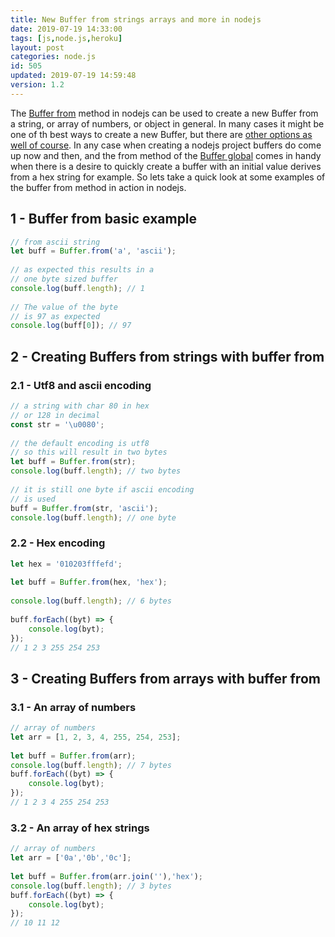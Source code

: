 ```yaml
---
title: New Buffer from strings arrays and more in nodejs
date: 2019-07-19 14:33:00
tags: [js,node.js,heroku]
layout: post
categories: node.js
id: 505
updated: 2019-07-19 14:59:48
version: 1.2
---
```


The [Buffer from](https://nodejs.org/api/buffer.html#buffer_class_method_buffer_from_array) method in nodejs can be used to create a new Buffer from a string, or array of numbers, or object in general. In many cases it might be one of th best ways to create a new Buffer, but there are [other options as well of course](/2019/06/17/nodejs-buffer-new/). In any case when creating a nodejs project buffers do come up now and then, and the from method of the [Buffer global](/2018/02/07/nodejs-buffer/) comes in handy when there is a desire to quickly create a buffer with an initial value derives from a hex string for example. So lets take a quick look at some examples of the buffer from method in action in nodejs.

<!-- more -->

## 1 - Buffer from basic example

```js
// from ascii string
let buff = Buffer.from('a', 'ascii');
 
// as expected this results in a 
// one byte sized buffer
console.log(buff.length); // 1
 
// The value of the byte
// is 97 as expected
console.log(buff[0]); // 97
```

## 2 - Creating Buffers from strings with buffer from

### 2.1 - Utf8 and ascii encoding

```js
// a string with char 80 in hex
// or 128 in decimal
const str = '\u0080';
 
// the default encoding is utf8
// so this will result in two bytes
let buff = Buffer.from(str);
console.log(buff.length); // two bytes
 
// it is still one byte if ascii encoding
// is used
buff = Buffer.from(str, 'ascii');
console.log(buff.length); // one byte
```

### 2.2 - Hex encoding

```js
let hex = '010203fffefd';
 
let buff = Buffer.from(hex, 'hex');
 
console.log(buff.length); // 6 bytes
 
buff.forEach((byt) => {
    console.log(byt);
});
// 1 2 3 255 254 253
```

## 3 - Creating Buffers from arrays with buffer from

### 3.1 - An array of numbers

```js
// array of numbers
let arr = [1, 2, 3, 4, 255, 254, 253];
 
let buff = Buffer.from(arr);
console.log(buff.length); // 7 bytes
buff.forEach((byt) => {
    console.log(byt);
});
// 1 2 3 4 255 254 253
```

### 3.2 - An array of hex strings

```js
// array of numbers
let arr = ['0a','0b','0c'];
 
let buff = Buffer.from(arr.join(''),'hex');
console.log(buff.length); // 3 bytes
buff.forEach((byt) => {
    console.log(byt);
});
// 10 11 12
```